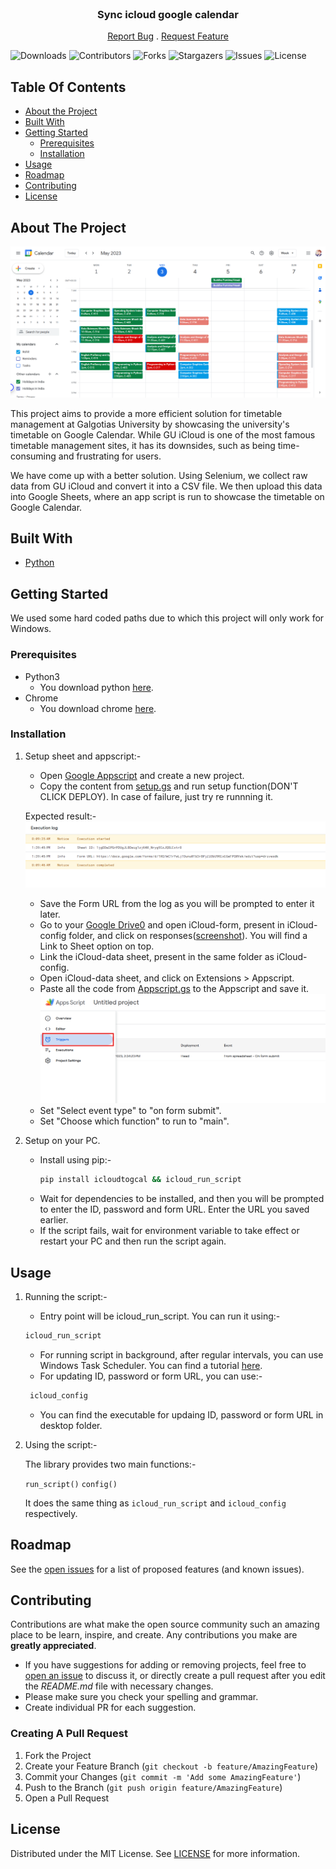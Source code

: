 
<br/>
<p align="center">
  <h3 align="center">Sync icloud google calendar</h3>

  <p align="center">
    <a href="https://github.com/fjueic/iCloud-to-Google-Calender/issues">Report Bug</a>
    .
    <a href="https://github.com/fjueic/iCloud-to-Google-Calender/issues">Request Feature</a>
  </p>
</p>

![Downloads](https://img.shields.io/github/downloads/fjueic/iCloud-to-Google-Calender/total) ![Contributors](https://img.shields.io/github/contributors/fjueic/iCloud-to-Google-Calender?color=dark-green) ![Forks](https://img.shields.io/github/forks/fjueic/iCloud-to-Google-Calender?style=social) ![Stargazers](https://img.shields.io/github/stars/fjueic/iCloud-to-Google-Calender?style=social) ![Issues](https://img.shields.io/github/issues/fjueic/iCloud-to-Google-Calender) ![License](https://img.shields.io/github/license/fjueic/iCloud-to-Google-Calender) 

## Table Of Contents

* [About the Project](#about-the-project)
* [Built With](#built-with)
* [Getting Started](#getting-started)
  * [Prerequisites](#prerequisites)
  * [Installation](#installation)
* [Usage](#usage)
* [Roadmap](#roadmap)
* [Contributing](#contributing)
* [License](#license)


## About The Project

![Screen Shot](img/Result.png)

This project aims to provide a more efficient solution for timetable management at Galgotias University by showcasing the university's timetable on Google Calendar. While GU iCloud is one of the most famous timetable management sites, it has its downsides, such as being time-consuming and frustrating for users.

We have come up with a better solution. Using Selenium, we collect raw data from GU iCloud and convert it into a CSV file. We then upload this data into Google Sheets, where an app script is run to showcase the timetable on Google Calendar. 

## Built With

* [Python](https://www.python.org/)

## Getting Started

We used some hard coded paths due to which this project will only work for Windows.

### Prerequisites

   - Python3
     - You download python [here](https://www.python.org/downloads/).
   - Chrome
     - You download chrome [here](https://www.google.com/chrome/).

### Installation

1. Setup sheet and appscript:-
   - Open [Google Appscript](https://script.google.com/home/start) and create a new project.
   - Copy the content from [setup.gs](./setup.gs) and run setup function(DON'T CLICK DEPLOY). In case of failure, just try re runnning it.

   Expected result:-
    ![Screen Shot](img/Setup.gs%20Execution%20log.png)
   - Save the Form URL from the log as you will be prompted to enter it later.
   - Go to your [Google Drive0](https://drive.google.com/) and open iCloud-form, present in iCloud-config folder, and click on responses([screenshot](img/Rsponses_screenshot.png)). You will find a Link to Sheet option on top.
   - Link the iCloud-data sheet, present in the same folder as iCloud-config.
   - Open iCloud-data sheet, and click on Extensions > Appscript.
   - Paste all the code from [Appscript.gs](./Appscript.gs) to the Appscript and save it.
   ![Screen Shot](img/Triggers_screenshot.png)
   - Set "Select event type" to "on form submit".
   - Set "Choose which function" to run to "main".
2. Setup on your PC.
   - Install using pip:-
     ```sh
     pip install icloudtogcal && icloud_run_script
     ```
   - Wait for dependencies to be installed, and then you will be prompted to enter the ID, password and form URL. Enter the URL you saved earlier.
   - If the script fails, wait for environment variable to take effect or restart your PC and then run the script again.
   
## Usage
1. Running the script:-
   -  Entry point will be icloud_run_script. You can run it using:-
   ```sh
   icloud_run_script
   ```
   - For running script in background, after regular intervals, you can use Windows Task Scheduler. You can find a tutorial [here](https://www.youtube.com/watch?v=n2Cr_YRQk7o).
   - For updating ID, password or form URL, you can use:-
   ```sh
    icloud_config
   ```
   - You can find the executable for updaing ID, password or form URL in desktop folder.
   
2. Using the script:-

   The library provides two main functions:-
   
   ``run_script()`` ``config()``
   
   It does the same thing as ``icloud_run_script`` and ``icloud_config`` respectively.

## Roadmap

See the [open issues](https://github.com/fjueic/iCloud-to-Google-Calender/issues) for a list of proposed features (and known issues).

## Contributing

Contributions are what make the open source community such an amazing place to be learn, inspire, and create. Any contributions you make are **greatly appreciated**.
* If you have suggestions for adding or removing projects, feel free to [open an issue](https://github.com/fjueic/iCloud-to-Google-Calender/issues/new) to discuss it, or directly create a pull request after you edit the *README.md* file with necessary changes.
* Please make sure you check your spelling and grammar.
* Create individual PR for each suggestion.
### Creating A Pull Request

1. Fork the Project
2. Create your Feature Branch (`git checkout -b feature/AmazingFeature`)
3. Commit your Changes (`git commit -m 'Add some AmazingFeature'`)
4. Push to the Branch (`git push origin feature/AmazingFeature`)
5. Open a Pull Request

## License

Distributed under the MIT License. See [LICENSE](https://github.com/fjueic/iCloud-to-Google-Calender/blob/main/LICENSE) for more information.
